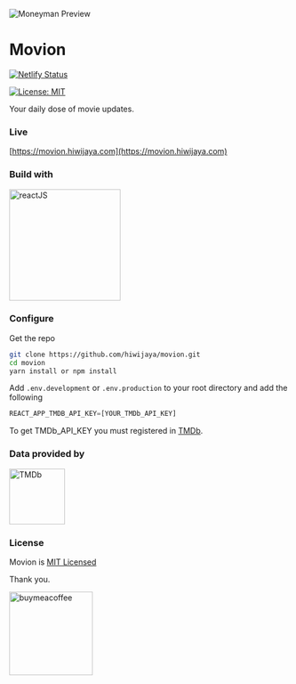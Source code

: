 ![Moneyman Preview](docs/movion.png)

# Movion

<p align="center">
  
  [![Netlify Status](https://api.netlify.com/api/v1/badges/b0075cfe-0d9b-4e18-bbea-1a6cd826f596/deploy-status)](https://app.netlify.com/sites/movion/deploys)
  
  [![License: MIT](https://img.shields.io/badge/License-MIT-yellow.svg)](https://github.com/hiwijaya/movion/blob/master/LICENSE)

</p>


Your daily dose of movie updates.

### Live

[https://movion.hiwijaya.com](https://movion.hiwijaya.com)

### Build with

<a href="https://reactjs.org/" rel="ReactJS">
  <img src="docs/reactjs.png" alt="reactJS" width="200"/>
</a>

### Configure

Get the repo

```sh
git clone https://github.com/hiwijaya/movion.git
cd movion
yarn install or npm install
```

Add `.env.development` or `.env.production` to your root directory and add the following

```js
REACT_APP_TMDB_API_KEY=[YOUR_TMDb_API_KEY]
```

To get TMDb_API_KEY you must registered in [TMDb](https://www.themoviedb.org).

### Data provided by

<a href="https://www.themoviedb.org" rel="TMDb">
  <img src="docs/tmdb.svg" alt="TMDb" width="100"/>
</a>

### License

Movion is [MIT Licensed](https://github.com/hiwijaya/movion/blob/master/LICENSE)

Thank you.

<a href="https://www.buymeacoffee.com/hiwijaya" rel="buymeacoffee">
  <img src="docs/buymeacoffee.png" alt="buymeacoffee" width="150"/>
</a>
